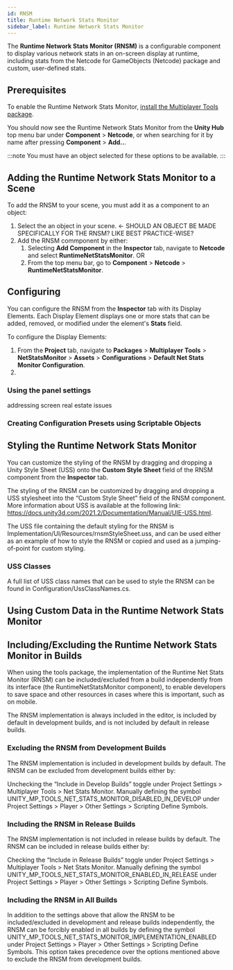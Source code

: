 ```yaml
---
id: RNSM
title: Runtime Network Stats Monitor
sidebar_label: Runtime Network Stats Monitor
---
```


The **Runtime Network Stats Monitor (RNSM)** is a configurable component to display various network stats in an on-screen display at runtime, including stats from the Netcode for GameObjects (Netcode) package and custom, user-defined stats.

## Prerequisites

To enable the Runtime Network Stats Monitor, [install the Multiplayer Tools package](install-tools.md). 

You should now see the Runtime Network Stats Monitor from the **Unity Hub** top menu bar under **Component** > **Netcode**, or when searching for it by name after pressing **Component** > **Add..**. 

:::note
You must have an object selected for these options to be available.
:::

## Adding the Runtime Network Stats Monitor to a Scene

To add the RNSM to your scene, you must add it as a component to an object:

1. Select the an object in your scene. <- SHOULD AN OBJECT BE MADE SPECIFICALLY FOR THE RNSM? LIKE BEST PRACTICE-WISE?
2. Add the RNSM commponent by either:
   1. Selecting **Add Component** in the **Inspector** tab, navigate to **Netcode** and select **RuntimeNetStatsMonitor**.
   OR
   2. From the top menu bar, go to **Component** > **Netcode** > **RuntimeNetStatsMonitor**.

## Configuring

You can configure the RNSM from the **Inspector** tab with its Display Elements. Each Display Element displays one or more stats that can be added, removed, or modified under the element's **Stats** field.

To configure the Display Elements:

1. From the **Project** tab, navigate to **Packages** > **Multiplayer Tools** > **NetStatsMonitor** > **Assets** > **Configurations** > **Default Net Stats Monitor Configuration**.
2. <!-- Everything is greyed out so will need to play around more. -->

### Using the panel settings

addressing screen real estate issues <!-- Greyed out here as well -->

### Creating Configuration Presets using Scriptable Objects

## Styling the Runtime Network Stats Monitor

You can customize the styling of the RNSM by dragging and dropping a Unity Style Sheet (USS) onto the **Custom Style Sheet** field of the RNSM component from the **Inspector** tab.

The styling of the RNSM can be customized by dragging and dropping a USS stylesheet into the “Custom Style Sheet” field of the RNSM component. More information about USS is available at the following link: https://docs.unity3d.com/2021.2/Documentation/Manual/UIE-USS.html.

The USS file containing the default styling for the RNSM is Implementation/UI/Resources/rnsmStyleSheet.uss, and can be used either as an example of how to style the RNSM or copied and used as a jumping-of-point for custom styling.

### USS Classes

A full list of USS class names that can be used to style the RNSM can be found in Configuration/UssClassNames.cs.

## Using Custom Data in the Runtime Network Stats Monitor

## Including/Excluding the Runtime Network Stats Monitor in Builds

When using the tools package, the implementation of the Runtime Net Stats Monitor (RNSM) can be included/excluded from a build independently from its interface (the RuntimeNetStatsMonitor component), to enable developers to save space and other resources in cases where this is important, such as on mobile.

The RNSM implementation is always included in the editor, is included by default in development builds, and is not included by default in release builds.

### Excluding the RNSM from Development Builds

The RNSM implementation is included in development builds by default. The RNSM can be excluded from development builds either by:

Unchecking the “Include in Develop Builds” toggle under Project Settings > Multiplayer Tools > Net Stats Monitor.
Manually defining the symbol UNITY_MP_TOOLS_NET_STATS_MONITOR_DISABLED_IN_DEVELOP under Project Settings > Player > Other Settings > Scripting Define Symbols.

### Including the RNSM in Release Builds

The RNSM implementation is not included in release builds by default. The RNSM can be included in release builds either by:

Checking the “Include in Release Builds” toggle under Project Settings > Multiplayer Tools > Net Stats Monitor.
Manually defining the symbol UNITY_MP_TOOLS_NET_STATS_MONITOR_ENABLED_IN_RELEASE under Project Settings > Player > Other Settings > Scripting Define Symbols.

### Including the RNSM in All Builds

In addition to the settings above that allow the RNSM to be included/excluded in development and release builds independently, the RNSM can be forcibly enabled in all builds by defining the symbol UNITY_MP_TOOLS_NET_STATS_MONITOR_IMPLEMENTATION_ENABLED under Project Settings > Player > Other Settings > Scripting Define Symbols. This option takes precedence over the options mentioned above to exclude the RNSM from development builds.